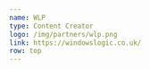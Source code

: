 ```yaml
---
name: WLP
type: Content Creator
logo: /img/partners/wlp.png
link: https://windowslogic.co.uk/
row: top
---
```

